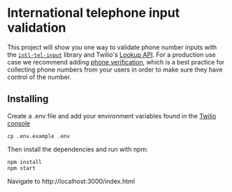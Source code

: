 # International telephone input validation

This project will show you one way to validate phone number inputs with the [`intl-tel-input`](https://github.com/jackocnr/intl-tel-input) library and Twilio's [Lookup API](https://www.twilio.com/docs/lookup/api). For a production use case we recommend adding [phone verification](https://github.com/twilio-labs/function-templates/tree/main/verify), which is a best practice for collecting phone numbers from your users in order to make sure they have control of the number.

## Installing

Create a .env file and add your environment variables found in the [Twilio console](https://twilio.com/console)
```
cp .env.example .env
```

Then install the dependencies and run with npm:

```
npm install
npm start
```

Navigate to http://localhost:3000/index.html
